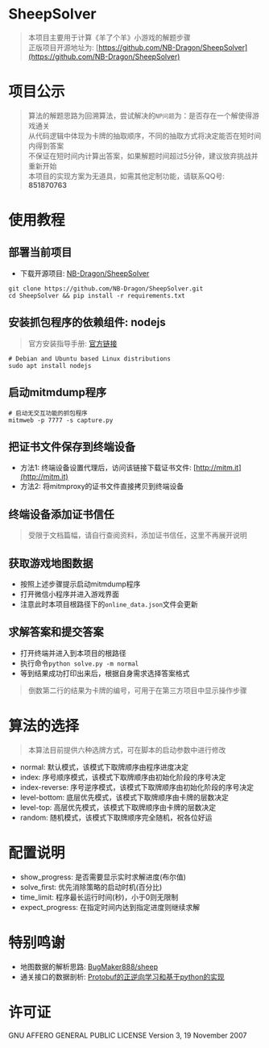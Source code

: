 # SheepSolver
> 本项目主要用于计算《羊了个羊》小游戏的解题步骤<br>
> 正版项目开源地址为: [https://github.com/NB-Dragon/SheepSolver](https://github.com/NB-Dragon/SheepSolver)

# 项目公示
> 算法的解题思路为回溯算法，尝试解决的`NP问题`为：是否存在一个解使得游戏通关<br>
> 从代码逻辑中体现为卡牌的抽取顺序，不同的抽取方式将决定能否在短时间内得到答案<br>
> 不保证在短时间内计算出答案，如果解题时间超过5分钟，建议放弃挑战并重新开始<br>
> 本项目的实现方案为无道具，如需其他定制功能，请联系QQ号: **851870763**<br>

# 使用教程
## 部署当前项目
- 下载开源项目: [NB-Dragon/SheepSolver](https://github.com/NB-Dragon/SheepSolver)
```shell
git clone https://github.com/NB-Dragon/SheepSolver.git
cd SheepSolver && pip install -r requirements.txt
```

## 安装抓包程序的依赖组件: nodejs
> 官方安装指导手册: [官方链接](https://nodejs.org/en/download/package-manager)
```shell
# Debian and Ubuntu based Linux distributions
sudo apt install nodejs
```

## 启动mitmdump程序
```shell
# 启动无交互功能的抓包程序
mitmweb -p 7777 -s capture.py
```

## 把证书文件保存到终端设备
- 方法1: 终端设备设置代理后，访问该链接下载证书文件: [http://mitm.it](http://mitm.it)
- 方法2: 将mitmproxy的证书文件直接拷贝到终端设备

## 终端设备添加证书信任
> 受限于文档篇幅，请自行查阅资料，添加证书信任，这里不再展开说明

## 获取游戏地图数据
- 按照上述步骤提示启动mitmdump程序
- 打开微信小程序并进入游戏界面
- 注意此时本项目根路径下的`online_data.json`文件会更新

## 求解答案和提交答案
- 打开终端并进入到本项目的根路径
- 执行命令`python solve.py -m normal`
- 等到结果成功打印出来后，根据自身需求选择答案格式
> 倒数第二行的结果为卡牌的编号，可用于在第三方项目中显示操作步骤

# 算法的选择
> 本算法目前提供六种选牌方式，可在脚本的启动参数中进行修改
- normal: 默认模式，该模式下取牌顺序由程序进度决定
- index: 序号顺序模式，该模式下取牌顺序由初始化阶段的序号决定
- index-reverse: 序号逆序模式，该模式下取牌顺序由初始化阶段的序号决定
- level-bottom: 底层优先模式，该模式下取牌顺序由卡牌的层数决定
- level-top: 高层优先模式，该模式下取牌顺序由卡牌的层数决定
- random: 随机模式，该模式下取牌顺序完全随机，祝各位好运

# 配置说明
- show_progress: 是否需要显示实时求解进度(布尔值)
- solve_first: 优先消除策略的启动时机(百分比)
- time_limit: 程序最长运行时间(秒)，小于0则无限制
- expect_progress: 在指定时间内达到指定进度则继续求解

# 特别鸣谢
- 地图数据的解析思路: [BugMaker888/sheep](https://github.com/BugMaker888/sheep)
- 通关接口的数据剖析: [Protobuf的正逆向学习和基于python的实现](https://www.52pojie.cn/forum.php?mod=viewthread&tid=1692444)

# 许可证
GNU AFFERO GENERAL PUBLIC LICENSE Version 3, 19 November 2007
